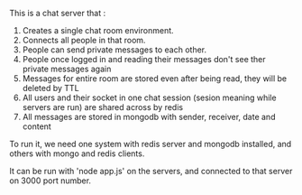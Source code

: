 This is a chat server that : 
1. Creates a single chat room environment.
2. Connects all people in that room. 
3. People can send private messages to each other. 
4. People once logged in and reading their messages don't see ther private messages again 
5. Messages for entire room are stored even after being read, they will be deleted by TTL
6. All users and their socket in one chat session (sesion meaning while servers are run) are shared across by redis
7. All messages are stored in mongodb with sender, receiver, date and content

To run it, we need one system with redis server and mongodb installed, and others with mongo and redis clients.

It can be run with 'node app.js' on the servers, and connected to that server on 3000 port number.


